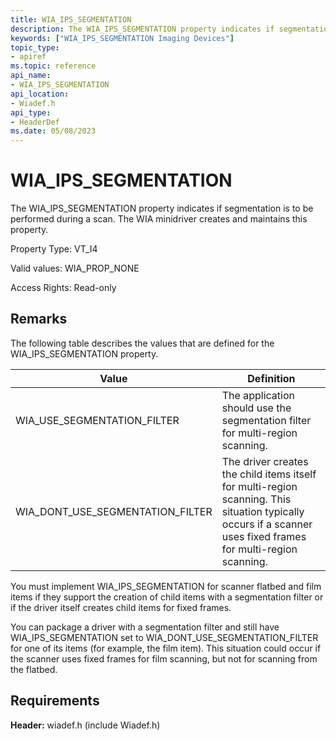 ```yaml
---
title: WIA_IPS_SEGMENTATION
description: The WIA_IPS_SEGMENTATION property indicates if segmentation is to be performed during a scan. The WIA minidriver creates and maintains this property.
keywords: ["WIA_IPS_SEGMENTATION Imaging Devices"]
topic_type:
- apiref
ms.topic: reference
api_name:
- WIA_IPS_SEGMENTATION
api_location:
- Wiadef.h
api_type:
- HeaderDef
ms.date: 05/08/2023
---
```


# WIA_IPS_SEGMENTATION

The WIA_IPS_SEGMENTATION property indicates if segmentation is to be performed during a scan. The WIA minidriver creates and maintains this property.

Property Type: VT_I4

Valid values: WIA_PROP_NONE

Access Rights: Read-only

## Remarks

The following table describes the values that are defined for the WIA_IPS_SEGMENTATION property.

| Value | Definition |
|--|--|
| WIA_USE_SEGMENTATION_FILTER | The application should use the segmentation filter for multi-region scanning. |
| WIA_DONT_USE_SEGMENTATION_FILTER | The driver creates the child items itself for multi-region scanning. This situation typically occurs if a scanner uses fixed frames for multi-region scanning. |

You must implement WIA_IPS_SEGMENTATION for scanner flatbed and film items if they support the creation of child items with a segmentation filter or if the driver itself creates child items for fixed frames.

You can package a driver with a segmentation filter and still have WIA_IPS_SEGMENTATION set to WIA_DONT_USE_SEGMENTATION_FILTER for one of its items (for example, the film item). This situation could occur if the scanner uses fixed frames for film scanning, but not for scanning from the flatbed.

## Requirements

**Header:** wiadef.h (include Wiadef.h)
